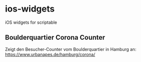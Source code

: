 # ios-widgets
iOS widgets for scriptable

## Boulderquartier Corona Counter
Zeigt den Besucher-Counter vom Boulderquartier in Hamburg an: https://www.urbanapes.de/hamburg/corona/ 
